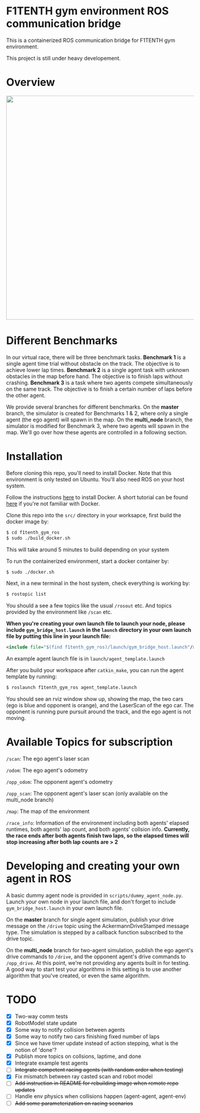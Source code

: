# F1TENTH gym environment ROS communication bridge
This is a containerized ROS communication bridge for F1TENTH gym environment.

This project is still under heavy developement.

# Overview

<img src="f1tenth_gym_ros.png" width="600">

# Different Benchmarks
In our virtual race, there will be three benchmark tasks. **Benchmark 1** is a single agent time trial without obstacle on the track. The objective is to achieve lower lap times. **Benchmark 2** is a single agent task with unknown obstacles in the map before hand. The objective is to finish laps without crashing. **Benchmark 3** is a task where two agents compete simultaneously on the same track. The objective is to finish a certain number of laps before the other agent.

We provide several branches for different benchmarks. On the **master** branch, the simulator is created for Benchmarks 1 & 2, where only a single agent (the ego agent) will spawn in the map. On the **multi_node** branch, the simulator is modified for Benchmark 3, where two agents will spawn in the map. We'll go over how these agents are controlled in a following section.

# Installation
Before cloning this repo, you'll need to install Docker. Note that this environment is only tested on Ubuntu. You'll also need ROS on your host system.

Follow the instructions [here](https://docs.docker.com/install/linux/docker-ce/ubuntu/) to install Docker. A short tutorial can be found [here](https://docs.docker.com/get-started/) if you're not familiar with Docker.

Clone this repo into the ```src/``` directory in your worksapce, first build the docker image by:

```bash
$ cd f1tenth_gym_ros
$ sudo ./build_docker.sh
```

This will take around 5 minutes to build depending on your system

To run the containerized environment, start a docker container by:

```bash
$ sudo ./docker.sh
```

Next, in a new terminal in the host system, check everything is working by:
```bash
$ rostopic list
```

You should a see a few topics like the usual ```/rosout``` etc. And topics provided by the environment like ```/scan``` etc.

**When you're creating your own launch file to launch your node, please include ```gym_bridge_host.launch``` in the ```launch``` directory in your own launch file by putting this line in your launch file:**

```xml
<include file="$(find f1tenth_gym_ros)/launch/gym_bridge_host.launch"/>
```

An example agent launch file is in ```launch/agent_template.launch```

After you build your workspace after ```catkin_make```, you can run the agent template by running:

```bash
$ roslaunch f1tenth_gym_ros agent_template.launch
```

You should see an rviz window show up, showing the map, the two cars (ego is blue and opponent is orange), and the LaserScan of the ego car. The opponent is running pure pursuit around the track, and the ego agent is not moving.

# Available Topics for subscription

```/scan```: The ego agent's laser scan

```/odom```: The ego agent's odometry

```/opp_odom```: The opponent agent's odometry

```/opp_scan```: The opponent agent's laser scan (only available on the multi_node branch)

```/map```: The map of the environment

```/race_info```: Information of the environment including both agents' elapsed runtimes, both agents' lap count, and both agents' collsion info. **Currently, the race ends after both agents finish two laps, so the elapsed times will stop increasing after both lap counts are > 2**

# Developing and creating your own agent in ROS
A basic dummy agent node is provided in ```scripts/dummy_agent_node.py```. Launch your own node in your launch file, and don't forget to include ```gym_bridge_host.launch``` in your own launch file.

On the **master** branch for single agent simulation, publish your drive message on the ```/drive``` topic using the AckermannDriveStamped message type. The simulation is stepped by a callback function subscribed to the drive topic.

On the **multi_node** branch for two-agent simulation, publish the ego agent's drive commands to ```/drive```, and the opponent agent's drive commands to ```/opp_drive```. At this point, we're not providing any agents built in for testing. A good way to start test your algorithms in this setting is to use another algorithm that you've created, or even the same algorithm.

# TODO
- [x] Two-way comm tests
- [x] RobotModel state update
- [x] Some way to notify collision between agents
- [x] Some way to notify two cars finishing fixed number of laps
- [x] Since we have timer update instead of action stepping, what is the notion of 'done'?
- [x] Publish more topics on collsions, laptime, and done
- [x] Integrate example test agents
- [ ] ~~Integrate competent racing agents (with random order when testing)~~
- [x] Fix mismatch between ray casted scan and robot model
- [ ] ~~Add instruction in README for rebuilding image when remote repo updates~~
- [ ] Handle env physics when collisions happen (agent-agent, agent-env)
- [ ] ~~Add some parameterization on racing scenarios~~
